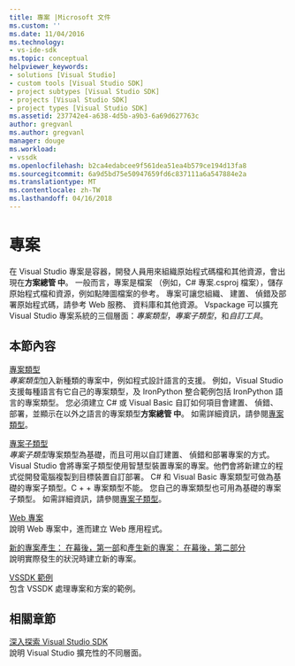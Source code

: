 ```yaml
---
title: 專案 |Microsoft 文件
ms.custom: ''
ms.date: 11/04/2016
ms.technology:
- vs-ide-sdk
ms.topic: conceptual
helpviewer_keywords:
- solutions [Visual Studio]
- custom tools [Visual Studio SDK]
- project subtypes [Visual Studio SDK]
- projects [Visual Studio SDK]
- project types [Visual Studio SDK]
ms.assetid: 237742e4-a638-4d5b-a9b3-6a69d627763c
author: gregvanl
ms.author: gregvanl
manager: douge
ms.workload:
- vssdk
ms.openlocfilehash: b2ca4edabcee9f561dea51ea4b579ce194d13fa8
ms.sourcegitcommit: 6a9d5bd75e50947659fd6c837111a6a547884e2a
ms.translationtype: MT
ms.contentlocale: zh-TW
ms.lasthandoff: 04/16/2018
---
```

# <a name="projects"></a>專案
在 Visual Studio 專案是容器，開發人員用來組織原始程式碼檔和其他資源，會出現在**方案總管 中**。 一般而言，專案是檔案 （例如，C# 專案.csproj 檔案），儲存原始程式檔和資源，例如點陣圖檔案的參考。 專案可讓您組織、 建置、 偵錯及部署原始程式碼，請參考 Web 服務、 資料庫和其他資源。 Vspackage 可以擴充 Visual Studio 專案系統的三個層面：*專案類型*，*專案子類型*，和*自訂工具*。  
  
## <a name="in-this-section"></a>本節內容  
 [專案類型](../../extensibility/internals/project-types.md)  
 *專案類型*加入新種類的專案中，例如程式設計語言的支援。 例如，Visual Studio 支援每種語言有它自己的專案類型，及 IronPython 整合範例包括 IronPython 語言的專案類型。 您必須建立 C# 或 Visual Basic 自訂如何項目會建置、 偵錯、 部署，並顯示在以外之語言的專案類型**方案總管 中**。 如需詳細資訊，請參閱[專案類型](../../extensibility/internals/project-types.md)。  
  
 [專案子類型](../../extensibility/internals/project-subtypes.md)  
 *專案子類型*專案類型為基礎，而且可用以自訂建置、 偵錯和部署專案的方式。 Visual Studio 會將專案子類型使用智慧型裝置專案的專案。他們會將新建立的程式從開發電腦複製到目標裝置自訂部署。 C# 和 Visual Basic 專案類型可做為基礎的專案子類型。C + + 專案類型不能。 您自己的專案類型也可用為基礎的專案子類型。 如需詳細資訊，請參閱[專案子類型](../../extensibility/internals/project-subtypes.md)。  
  
 [Web 專案](../../extensibility/internals/web-projects.md)  
 說明 Web 專案中，進而建立 Web 應用程式。  
  
 [新的專案產生： 在幕後，第一部](../../extensibility/internals/new-project-generation-under-the-hood-part-one.md)和[產生新的專案： 在幕後，第二部分](../../extensibility/internals/new-project-generation-under-the-hood-part-two.md)  
 說明實際發生的狀況時建立新的專案。  
  
 [VSSDK 範例](http://aka.ms/vs2015sdksamples)  
 包含 VSSDK 處理專案和方案的範例。  
  
## <a name="related-sections"></a>相關章節  
 [深入探索 Visual Studio SDK](../../extensibility/internals/inside-the-visual-studio-sdk.md)  
 說明 Visual Studio 擴充性的不同層面。